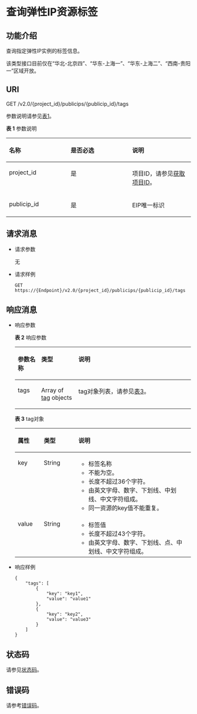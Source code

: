# 查询弹性IP资源标签<a name="eip_apitag_0002"></a>

## 功能介绍<a name="zh-cn_topic_0201534160_section131671842412"></a>

查询指定弹性IP实例的标签信息。

该类型接口目前仅在“华北-北京四”、“华东-上海一”、“华东-上海二”、“西南-贵阳一”区域开放。

## URI<a name="zh-cn_topic_0201534160_section731781892418"></a>

GET /v2.0/\{project\_id\}/publicips/\{publicip\_id\}/tags

参数说明请参见[表1](#zh-cn_topic_0201534160_table27380479)。

**表 1**  参数说明

<a name="zh-cn_topic_0201534160_table27380479"></a>
<table><thead align="left"><tr id="zh-cn_topic_0201534160_row28751554"><th class="cellrowborder" valign="top" width="33.33333333333333%" id="mcps1.2.4.1.1"><p id="zh-cn_topic_0201534160_p47174532"><a name="zh-cn_topic_0201534160_p47174532"></a><a name="zh-cn_topic_0201534160_p47174532"></a>名称</p>
</th>
<th class="cellrowborder" valign="top" width="33.33333333333333%" id="mcps1.2.4.1.2"><p id="zh-cn_topic_0201534160_p63040734"><a name="zh-cn_topic_0201534160_p63040734"></a><a name="zh-cn_topic_0201534160_p63040734"></a>是否必选</p>
</th>
<th class="cellrowborder" valign="top" width="33.33333333333333%" id="mcps1.2.4.1.3"><p id="zh-cn_topic_0201534160_p6025849"><a name="zh-cn_topic_0201534160_p6025849"></a><a name="zh-cn_topic_0201534160_p6025849"></a>说明</p>
</th>
</tr>
</thead>
<tbody><tr id="zh-cn_topic_0201534160_row18331773"><td class="cellrowborder" valign="top" width="33.33333333333333%" headers="mcps1.2.4.1.1 "><p id="zh-cn_topic_0201534160_p8478608"><a name="zh-cn_topic_0201534160_p8478608"></a><a name="zh-cn_topic_0201534160_p8478608"></a>project_id</p>
</td>
<td class="cellrowborder" valign="top" width="33.33333333333333%" headers="mcps1.2.4.1.2 "><p id="zh-cn_topic_0201534160_p15678685"><a name="zh-cn_topic_0201534160_p15678685"></a><a name="zh-cn_topic_0201534160_p15678685"></a>是</p>
</td>
<td class="cellrowborder" valign="top" width="33.33333333333333%" headers="mcps1.2.4.1.3 "><p id="zh-cn_topic_0201534160_p10487112"><a name="zh-cn_topic_0201534160_p10487112"></a><a name="zh-cn_topic_0201534160_p10487112"></a>项目ID，请参见<a href="获取项目ID.md#eip_api06_0004">获取项目ID</a>。</p>
</td>
</tr>
<tr id="zh-cn_topic_0201534160_row21254748"><td class="cellrowborder" valign="top" width="33.33333333333333%" headers="mcps1.2.4.1.1 "><p id="zh-cn_topic_0201534160_p725824594416"><a name="zh-cn_topic_0201534160_p725824594416"></a><a name="zh-cn_topic_0201534160_p725824594416"></a>publicip_id</p>
</td>
<td class="cellrowborder" valign="top" width="33.33333333333333%" headers="mcps1.2.4.1.2 "><p id="zh-cn_topic_0201534160_p184914"><a name="zh-cn_topic_0201534160_p184914"></a><a name="zh-cn_topic_0201534160_p184914"></a>是</p>
</td>
<td class="cellrowborder" valign="top" width="33.33333333333333%" headers="mcps1.2.4.1.3 "><p id="zh-cn_topic_0201534160_p14978051"><a name="zh-cn_topic_0201534160_p14978051"></a><a name="zh-cn_topic_0201534160_p14978051"></a>EIP唯一标识</p>
</td>
</tr>
</tbody>
</table>

## 请求消息<a name="zh-cn_topic_0201534160_section12330418152420"></a>

-   请求参数

    无

-   请求样例

    ```
    GET https://{Endpoint}/v2.0/{project_id}/publicips/{publicip_id}/tags
    ```


## 响应消息<a name="zh-cn_topic_0201534160_section83301318102415"></a>

-   响应参数

    **表 2**  响应参数

    <a name="zh-cn_topic_0201534160_table2033011815242"></a>
    <table><thead align="left"><tr id="zh-cn_topic_0201534160_row4392171813241"><th class="cellrowborder" valign="top" width="13.33%" id="mcps1.2.4.1.1"><p id="zh-cn_topic_0201534160_p10392181872410"><a name="zh-cn_topic_0201534160_p10392181872410"></a><a name="zh-cn_topic_0201534160_p10392181872410"></a>参数名称</p>
    </th>
    <th class="cellrowborder" valign="top" width="21.11%" id="mcps1.2.4.1.2"><p id="zh-cn_topic_0201534160_p939231813249"><a name="zh-cn_topic_0201534160_p939231813249"></a><a name="zh-cn_topic_0201534160_p939231813249"></a>类型</p>
    </th>
    <th class="cellrowborder" valign="top" width="65.56%" id="mcps1.2.4.1.3"><p id="zh-cn_topic_0201534160_p93927180241"><a name="zh-cn_topic_0201534160_p93927180241"></a><a name="zh-cn_topic_0201534160_p93927180241"></a>说明</p>
    </th>
    </tr>
    </thead>
    <tbody><tr id="zh-cn_topic_0201534160_row163921181243"><td class="cellrowborder" valign="top" width="13.33%" headers="mcps1.2.4.1.1 "><p id="zh-cn_topic_0201534160_p1739281812410"><a name="zh-cn_topic_0201534160_p1739281812410"></a><a name="zh-cn_topic_0201534160_p1739281812410"></a>tags</p>
    </td>
    <td class="cellrowborder" valign="top" width="21.11%" headers="mcps1.2.4.1.2 "><p id="zh-cn_topic_0201534160_p1239241812243"><a name="zh-cn_topic_0201534160_p1239241812243"></a><a name="zh-cn_topic_0201534160_p1239241812243"></a>Array of <a href="#zh-cn_topic_0201534160_table13242848193719">tag</a> objects</p>
    </td>
    <td class="cellrowborder" valign="top" width="65.56%" headers="mcps1.2.4.1.3 "><p id="zh-cn_topic_0201534160_p143926189247"><a name="zh-cn_topic_0201534160_p143926189247"></a><a name="zh-cn_topic_0201534160_p143926189247"></a>tag对象列表，请参见<a href="#zh-cn_topic_0201534160_table13242848193719">表3</a>。</p>
    </td>
    </tr>
    </tbody>
    </table>

    **表 3**  tag对象

    <a name="zh-cn_topic_0201534160_table13242848193719"></a>
    <table><thead align="left"><tr id="zh-cn_topic_0201534160_row13343144812379"><th class="cellrowborder" valign="top" width="14.78%" id="mcps1.2.4.1.1"><p id="zh-cn_topic_0201534160_p15343174853715"><a name="zh-cn_topic_0201534160_p15343174853715"></a><a name="zh-cn_topic_0201534160_p15343174853715"></a>属性</p>
    </th>
    <th class="cellrowborder" valign="top" width="19.67%" id="mcps1.2.4.1.2"><p id="zh-cn_topic_0201534160_p13431648163716"><a name="zh-cn_topic_0201534160_p13431648163716"></a><a name="zh-cn_topic_0201534160_p13431648163716"></a>类型</p>
    </th>
    <th class="cellrowborder" valign="top" width="65.55%" id="mcps1.2.4.1.3"><p id="zh-cn_topic_0201534160_p11344748183719"><a name="zh-cn_topic_0201534160_p11344748183719"></a><a name="zh-cn_topic_0201534160_p11344748183719"></a>说明</p>
    </th>
    </tr>
    </thead>
    <tbody><tr id="zh-cn_topic_0201534160_row103449487379"><td class="cellrowborder" valign="top" width="14.78%" headers="mcps1.2.4.1.1 "><p id="zh-cn_topic_0201534160_p183469482373"><a name="zh-cn_topic_0201534160_p183469482373"></a><a name="zh-cn_topic_0201534160_p183469482373"></a>key</p>
    </td>
    <td class="cellrowborder" valign="top" width="19.67%" headers="mcps1.2.4.1.2 "><p id="zh-cn_topic_0201534160_p1434684863710"><a name="zh-cn_topic_0201534160_p1434684863710"></a><a name="zh-cn_topic_0201534160_p1434684863710"></a>String</p>
    </td>
    <td class="cellrowborder" valign="top" width="65.55%" headers="mcps1.2.4.1.3 "><a name="zh-cn_topic_0201534160_zh-cn_topic_0013935842_zh-cn_topic_0067805752_zh-cn_topic_0013859511_ul2321196023222"></a><a name="zh-cn_topic_0201534160_zh-cn_topic_0013935842_zh-cn_topic_0067805752_zh-cn_topic_0013859511_ul2321196023222"></a><ul id="zh-cn_topic_0201534160_zh-cn_topic_0013935842_zh-cn_topic_0067805752_zh-cn_topic_0013859511_ul2321196023222"><li>标签名称</li><li>不能为空。</li><li>长度不超过36个字符。</li><li>由英文字母、数字、下划线、中划线、中文字符组成。</li><li>同一资源的key值不能重复。</li></ul>
    </td>
    </tr>
    <tr id="zh-cn_topic_0201534160_row2346548163714"><td class="cellrowborder" valign="top" width="14.78%" headers="mcps1.2.4.1.1 "><p id="zh-cn_topic_0201534160_p1134624816377"><a name="zh-cn_topic_0201534160_p1134624816377"></a><a name="zh-cn_topic_0201534160_p1134624816377"></a>value</p>
    </td>
    <td class="cellrowborder" valign="top" width="19.67%" headers="mcps1.2.4.1.2 "><p id="zh-cn_topic_0201534160_p234619483371"><a name="zh-cn_topic_0201534160_p234619483371"></a><a name="zh-cn_topic_0201534160_p234619483371"></a>String</p>
    </td>
    <td class="cellrowborder" valign="top" width="65.55%" headers="mcps1.2.4.1.3 "><a name="zh-cn_topic_0201534160_zh-cn_topic_0013935842_zh-cn_topic_0067805752_zh-cn_topic_0013859511_ul6706750105539"></a><a name="zh-cn_topic_0201534160_zh-cn_topic_0013935842_zh-cn_topic_0067805752_zh-cn_topic_0013859511_ul6706750105539"></a><ul id="zh-cn_topic_0201534160_zh-cn_topic_0013935842_zh-cn_topic_0067805752_zh-cn_topic_0013859511_ul6706750105539"><li>标签值</li><li>长度不超过43个字符。</li><li>由英文字母、数字、下划线、点、中划线、中文字符组成。</li></ul>
    </td>
    </tr>
    </tbody>
    </table>

-   响应样例

    ```
    {
        "tags": [
            {
                "key": "key1",
                "value": "value1"
            },
            {
                "key": "key2",
                "value": "value3"
            }
        ]
    }
    ```


## 状态码<a name="zh-cn_topic_0201534160_section31981619"></a>

请参见[状态码](状态码.md#eip_api05_0001)。

## 错误码<a name="zh-cn_topic_0201534160_section85821649202813"></a>

请参考[错误码](错误码.md#eip_api05_0002)。

